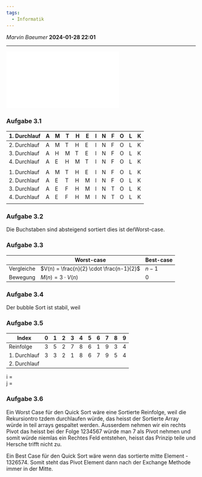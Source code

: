 ```yaml
---
tags:
  - Informatik
---
```

*Marvin Baeumer* **2024-01-28 22:01**

---

![PDF](PDF/Informatik/6%20Abiturpruefung%202013.pdf)
### Aufgabe 3.1
| 1. Durchlauf | A | M | T | H | E | I | N | F | O | L | K |
| ---- | ---- | ---- | ---- | ---- | ---- | ---- | ---- | ---- | ---- | ---- | ---- |
| 2. Durchlauf | A | M | T | H | E | I | N | F | O | L | K |
| 3. Durchlauf | A | H | M | T | E | I | N | F | O | L | K |
| 4. Durchlauf | A | E | H | M | T | I | N | F | O | L | K |
|  |  |  |  |  |  |  |  |  |  |  |  |
| 1. Durchlauf | A | M | T | H | E | I | N | F | O | L | K |
| 2. Durchlauf | A | E | T | H | M | I | N | F | O | L | K |
| 3. Durchlauf | A | E | F | H | M | I | N | T | O | L | K |
| 4. Durchlauf | A | E | F | H | M | I | N | T | O | L | K |
|  |  |  |  |  |  |  |  |  |  |  |  |
### Aufgabe 3.2
Die Buchstaben sind absteigend sortiert dies ist deŕWorst-case. 
### Aufgabe 3.3
|            | Worst-case                            | Best-case |
| ---------- | ------------------------------------- | --------- |
| Vergleiche | $V(n) = \frac{n}{2} \cdot \frac{n-1}{2}$ | $n-1$     |
| Bewegung   | $M(n) = 3 \cdot V(n)$                 | $0$       |
### Aufgabe 3.4
Der bubble Sort ist stabil, weil
### Aufgabe 3.5
| Index        | 0   | 1   | 2   | 3   | 4   | 5   | 6   | 7   | 8   | 9   |
| ------------ | --- | --- | --- | --- | --- | --- | --- | --- | --- | --- |
| Reinfolge    | 3    | 5    | 2    | 7    | 8    | 6    | 1    | 9    | 3    | 4    |
| 1. Durchlauf | 3    | 3    | 2    | 1    | 8    | 6    | 7    | 9    | 5    | 4    |
| 2. Durchlauf             |     |     |     |     |     |     |     |     |     |     |
i =  
j = 
### Aufgabe 3.6
Ein Worst Case für den Quick Sort wäre eine Sortierte Reinfolge, weil die Rekursiontro tzdem durchlaufen würde, das heisst der Sortierte Array würde in teil arrays gespaltet werden. Ausserdem nehmen wir ein rechts Pivot das heisst bei der Folge 1234567 würde man 7 als Pivot nehmen und somit würde niemlas ein Rechtes Feld entstehen, heisst das Prinzip teile und Hersche trifft nicht zu.

Ein Best Case für den Quick Sort wäre wenn das sortierte mitte Element -  1326574. Somit steht das Pivot Element dann nach der Exchange Methode immer in der Mitte.